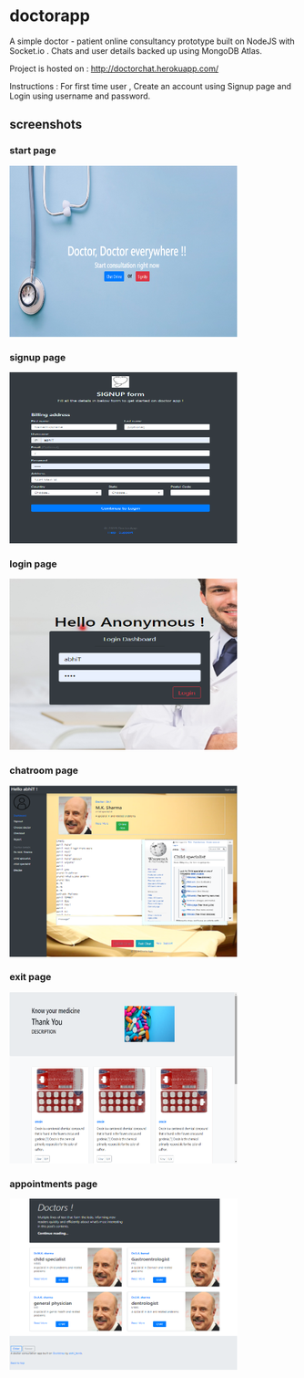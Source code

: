 # doctorapp
A simple doctor - patient online consultancy prototype built on NodeJS with Socket.io . Chats and user details backed up using MongoDB Atlas. 

Project is hosted on : http://doctorchat.herokuapp.com/

Instructions : For first time user , Create an account using Signup page and Login using username and password.

## screenshots

### start page
<img src="/images/doctor1.PNG" height="300px" width="400px">

### signup page
<img src="/images/signup.PNG" height="300px" width="400px">

### login page
<img src="/images/login.PNG" height="300px" width="400px">

### chatroom page
<img src="/images/chat.PNG" height="300px" width="400px">

### exit page
<img src="/images/exit.png" height="300px" width="400px">

### appointments page
<img src="/images/displays.PNG" height="300px" width="400px">
